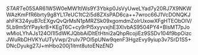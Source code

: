 $START$e05SAR61W5W0eMW1tlWs9Y3Ybkp0JsVyUweLYad7y20RJ7X9NKWWAzKmFfR6brty9g8YL17eUC1tC2i5d8ZXsPAD6ca++7wroc66J1VcDONQKJahFK324yuB7cEXgvQvQrMsN1pMRZSk09xgomdmZolrUxowXFgHTEObOIV/5Lb9m5tYPaykrB+KEgT6C+cy9rPl5xyyvxjhE3XlvbAS9504PY4+BlsMT7pJowMioLYhAJs124OI1l5dWKJQbbAiDltEtHtni2aQhpRcojiEz9SSDv104f9bpOizcJWuRbDHVKYuUTyVwp/2ruIv7POl5pUNw9qenF3HgzEvy9yiup3v7SrD1S5+DNcDyukg27J+mHbo200j1itmt8utoENz$END$